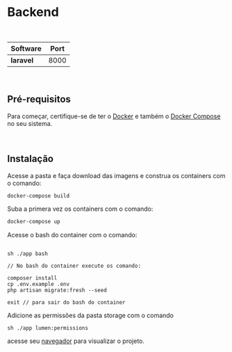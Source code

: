 # Backend

<br />

| Software    | Port |
| ----------- | ---- |
| **laravel** | 8000 |

<br />

## Pré-requisitos

Para começar, certifique-se de ter o [Docker](https://docs.docker.com/) e também o [Docker Compose](https://docs.docker.com/compose/install/) no seu sistema.

<br />

## Instalação

Acesse a pasta e faça download das imagens e construa os containers com o comando:

```sh
docker-compose build
```

Suba a primera vez os containers com o comando:

```sh
docker-compose up
```

Acesse o bash do container com o comando:

```

sh ./app bash

// No bash do container execute os comando:

composer install
cp .env.example .env
php artisan migrate:fresh --seed

exit // para sair do bash do container

```

Adicione as permissões da pasta storage com o comando

```
sh ./app lumen:permissions
```

acesse seu [navegador](http://localhost:8000/) para visualizar o projeto.
